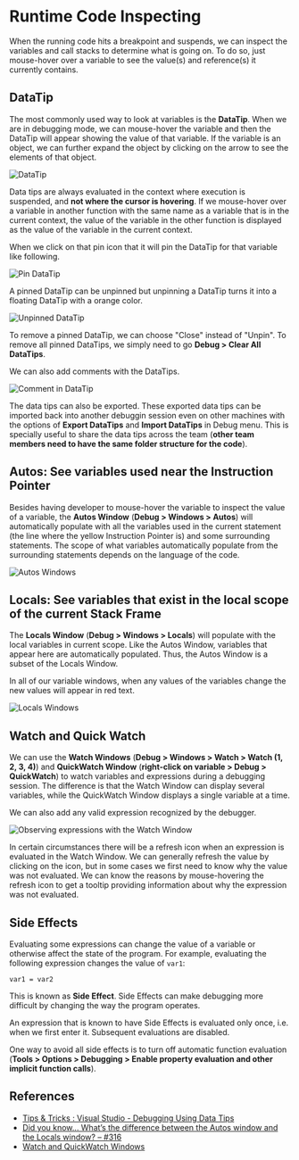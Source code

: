 # Runtime Code Inspecting

When the running code hits a breakpoint and suspends, we can inspect the variables and call stacks to determine what is going on. To do so, just mouse-hover over a variable to see the value(s) and reference(s) it currently contains.

## DataTip
The most commonly used way to look at variables is the **DataTip**. When we are in debugging mode, we can mouse-hover the variable and then the DataTip will appear showing the value of that variable. If the variable is an object, we can further expand the object by clicking on the arrow to see the elements of that object.

![DataTip](http://www.codeproject.com/KB/cs/MasteringInDebugging/debug20.png)

Data tips are always evaluated in the context where execution is suspended, and **not where the cursor is hovering**. If we mouse-hover over a variable in another function with the same name as a variable that is in the current context, the value of the variable in the other function is displayed as the value of the variable in the current context.

When we click on that pin icon that it will pin the DataTip for that variable like following. 

![Pin DataTip](http://2.bp.blogspot.com/-rtprzCDgyT4/UWODvpTdhhI/AAAAAAAAExE/IjIKNXMqf8Q/s320/PinDataTip.png)

A pinned DataTip can be unpinned but unpinning a DataTip turns it into a floating DataTip with a orange color.

![Unpinned DataTip](http://2.bp.blogspot.com/-MvBhNZ-o8rA/UWOCslMHZ4I/AAAAAAAAEw8/0M72aswJzB0/s320/FloatingDataTip.png)

To remove a pinned DataTip, we can choose "Close" instead of "Unpin". To remove all pinned DataTips, we simply need to go **Debug > Clear All DataTips**.

We can also add comments with the DataTips.

![Comment in DataTip](http://2.bp.blogspot.com/-2SEArJAlPtM/UWOgBw49DDI/AAAAAAAAExk/YEEfjRKVrmc/s320/CommentsWithDataTips.png)

The data tips can also be exported. These exported data tips can be imported back into another debuggin session even on other machines with the options of **Export DataTips** and **Import DataTips** in Debug menu. This is specially useful to share the data tips across the team (**other team members need to have the same folder structure for the code**).

## Autos: See variables used near the Instruction Pointer
Besides having developer to mouse-hover the variable to inspect the value of a variable, the **Autos Window** (**Debug > Windows > Autos**) will automatically populate with all the variables used in the current statement (the line where the yellow Instruction Pointer is) and some surrounding statements. The scope of what variables automatically populate from the surrounding statements depends on the language of the code.

![Autos Windows](https://msdnshared.blob.core.windows.net/media/2016/07/image_thumb386.png)

## Locals: See variables that exist in the local scope of the current Stack Frame
The **Locals Window** (**Debug > Windows > Locals**) will populate with the local variables in current scope. Like the Autos Window, variables that appear here are automatically populated. Thus, the Autos Window is a subset of the Locals Window.

In all of our variable windows, when any values of the variables change the new values will appear in red text.

![Locals Windows](https://msdnshared.blob.core.windows.net/media/2016/07/image_thumb387.png)

## Watch and Quick Watch
We can use the **Watch Windows** (**Debug > Windows > Watch > Watch (1, 2, 3, 4)**) and **QuickWatch Window** (**right-click on variable > Debug > QuickWatch**) to watch variables and expressions during a debugging session. The difference is that the Watch Window can display several variables, while the QuickWatch Window displays a single variable at a time.

We can also add any valid expression recognized by the debugger.

![Observing expressions with the Watch Window](https://i-msdn.sec.s-msft.com/dynimg/IC848480.jpeg)

In certain circumstances there will be a refresh icon when an expression is evaluated in the Watch Window. We can generally refresh the value by clicking on the icon, but in some cases we first need to know why the value was not evaluated. We can know the reasons by mouse-hovering the refresh icon to get a tooltip providing information about why the expression was not evaluated.

## Side Effects
Evaluating some expressions can change the value of a variable or otherwise affect the state of the program. For example, evaluating the following expression changes the value of `var1`:

```
var1 = var2
```

This is known as **Side Effect**. Side Effects can make debugging more difficult by changing the way the program operates.

An expression that is known to have Side Effects is evaluated only once, i.e. when we first enter it. Subsequent evaluations are disabled.

One way to avoid all side effects is to turn off automatic function evaluation (**Tools > Options > Debugging > Enable property evaluation and other implicit function calls**).

## References
 - [Tips & Tricks : Visual Studio - Debugging Using Data Tips](http://www.shujaat.net/2013/04/tips-tricks-visual-studio-debugging.html)
 - [Did you know… What’s the difference between the Autos window and the Locals window? – #316](https://blogs.msdn.microsoft.com/saraford/2008/09/18/did-you-know-whats-the-difference-between-the-autos-window-and-the-locals-window-316/)
 - [Watch and QuickWatch Windows](https://msdn.microsoft.com/en-us/library/0taedcee.aspx)
